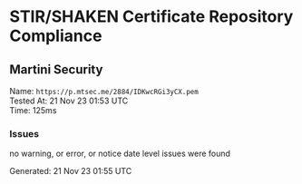 # STIR/SHAKEN Certificate Repository Compliance

## Martini Security

Name: `https://p.mtsec.me/2884/IDKwcRGi3yCX.pem`\
Tested At: 21 Nov 23 01:53 UTC\
Time: 125ms

### Issues

no warning, or error, or notice date level issues were found

Generated: 21 Nov 23 01:55 UTC